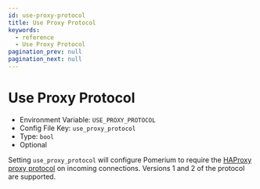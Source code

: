 ```yaml
---
id: use-proxy-protocol
title: Use Proxy Protocol
keywords:
  - reference
  - Use Proxy Protocol
pagination_prev: null
pagination_next: null
---
```


# Use Proxy Protocol

- Environment Variable: `USE_PROXY_PROTOCOL`
- Config File Key: `use_proxy_protocol`
- Type: `bool`
- Optional

Setting `use_proxy_protocol` will configure Pomerium to require the [HAProxy proxy protocol](https://www.haproxy.org/download/1.9/doc/proxy-protocol.txt) on incoming connections. Versions 1 and 2 of the protocol are supported.
